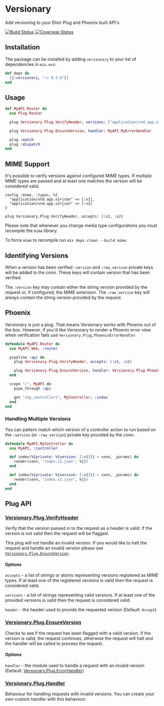 # Versionary

Add versioning to your Elixir Plug and Phoenix built API's

[![Build Status](https://travis-ci.org/sticksnleaves/versionary.svg?branch=master)](https://travis-ci.org/sticksnleaves/versionary)
[![Coverage Status](https://coveralls.io/repos/github/sticksnleaves/versionary/badge.svg?branch=master)](https://coveralls.io/github/sticksnleaves/versionary?branch=master)

## Installation

The package can be installed by adding `versionary` to your list of dependencies
in `mix.exs`:

```elixir
def deps do
  [{:versionary, "~> 0.3.0"}]
end
```

## Usage

```elixir
def MyAPI.Router do
  use Plug.Router

  plug Versionary.Plug.VerifyHeader, versions: ["application/vnd.app.v1+json"]

  plug Versionary.Plug.EnsureVersion, handler: MyAPI.MyErrorHandler

  plug :match
  plug :dispatch
end
```

## MIME Support

It's possible to verify versions against configured MIME types. If multiple MIME
types are passed and at least one matches the version will be considered valid.

```
config :mime, :types, %{
  "application/vnd.app.v1+json" => [:v1],
  "application/vnd.app.v2+json" => [:v2]
}
```

```
plug Versionary.Plug.VerifyHeader, accepts: [:v1, :v2]
```

Please note that whenever you change media type configurations you must
recompile the `mime` library.

To force `mime` to recompile run `mix deps.clean --build mime`.

## Identifying Versions

When a version has been verified `:version` and `:raw_version` private keys will
be added to the conn. These keys will contain version that has been verified.

The `:version` key may contain either the string version provided by the
request or, if configured, the MIME extension. The `:raw_version` key will
always contain the string version provided by the request.

## Phoenix

Versionary is just a plug. That means Versionary works with Phoenix out of the
box. However, if you'd like Versionary to render a Phoenix error view when
verification fails use `Versionary.Plug.PhoenixErrorHandler`.

```elixir
defmodule MyAPI.Router do
  use MyAPI.Web, :router

  pipeline :api do
    plug Versionary.Plug.VerifyHeader, accepts: [:v1, :v2]

    plug Versionary.Plug.EnsureVersion, handler: Versionary.Plug.PhoenixErrorHandler
  end

  scope "/", MyAPI do
    pipe_through :api

    get "/my_controllers", MyController, :index
  end
end
```

### Handling Multiple Versions

You can pattern match which version of a controller action to run based on the
`:version` (or `:raw_version`) private key provided by the conn.

```elixir
defmodule MyAPI.MyController do
  use MyAPI, :controller

  def index(%{private: %{version: [:v1]}} = conn, _params) do
    render(conn, "index.v1.json", %{})
  end

  def index(%{private: %{version: [:v2]}} = conn, _params) do
    render(conn, "index.v2.json", %{})
  end
end
```

## Plug API

### [Versionary.Plug.VerifyHeader](https://hexdocs.pm/versionary/Versionary.Plug.VerifyHeader.html)

Verify that the version passed in to the request as a header is valid. If the
version is not valid then the request will be flagged.

This plug will not handle an invalid version. If you would like to halt the
request and handle an invalid version please see
[`Versionary.Plug.EnsureVersion`](https://hexdocs.pm/versionary/Versionary.Plug.EnsureVersion.html).

#### Options

`accepts` - a list of strings or atoms representing versions registered as
MIME types. If at least one of the registered versions is valid then the
request is considered valid.

`versions` - a list of strings representing valid versions. If at least one of
the provided versions is valid then the request is considered valid.

`header` - the header used to provide the requested version (Default: `Accept`)

### [Versionary.Plug.EnsureVersion](https://hexdocs.pm/versionary/Versionary.Plug.EnsureVersion.html)

Checks to see if the request has been flagged with a valid version. If the
version is valid, the request continues, otherwise the request will halt and the
handler will be called to process the request.

#### Options

`handler` - the module used to handle a request with an invalid version
(Default: [Versionary.Plug.ErrorHandler](https://hexdocs.pm/versionary/Versionary.Plug.ErrorHandler.html))

### [Versionary.Plug.Handler](https://hexdocs.pm/versionary/Versionary.Plug.Handler.html)

Behaviour for handling requests with invalid versions. You can create your own
custom handler with this behaviour.
